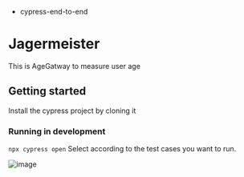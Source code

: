
- cypress-end-to-end
# Jagermeister

This is AgeGatway to measure user age 

## Getting started

Install the cypress project by cloning it 
### Running in development

`npx cypress open`
Select according to the test cases you want to run.

![image](https://github.com/AbdelrhmanSayed1/Jagermeister_Cypress/assets/64142081/691b206a-7c75-4fb7-ad26-04e864a1e125)




  
